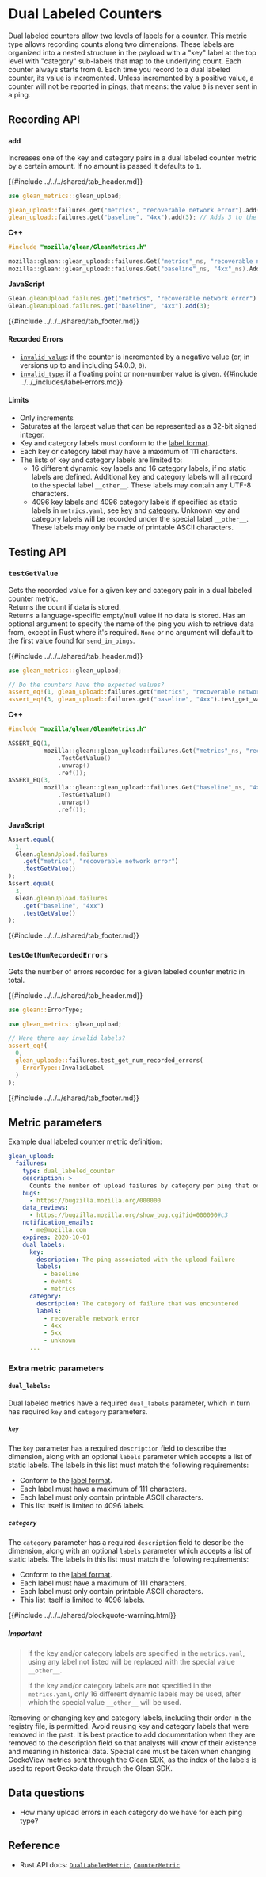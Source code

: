 # Dual Labeled Counters

Dual labeled counters allow two levels of labels for a counter. This metric type allows recording counts along two dimensions.
These labels are organized into a nested structure in the payload with a "key" label at the top level with "category" sub-labels that map to the underlying count.
Each counter always starts from `0`.
Each time you record to a dual labeled counter, its value is incremented.
Unless incremented by a positive value, a counter will not be reported in pings,
that means: the value `0` is never sent in a ping.

## Recording API

### `add`

Increases one of the key and category pairs in a dual labeled counter metric by a certain amount.
If no amount is passed it defaults to `1`.

{{#include ../../../shared/tab_header.md}}

<div data-lang="Kotlin" class="tab"></div>
<div data-lang="Java" class="tab"></div>
<div data-lang="Swift" class="tab"></div>
<div data-lang="Python" class="tab"></div>
<div data-lang="Rust" class="tab">

```Rust
use glean_metrics::glean_upload;

glean_upload::failures.get("metrics", "recoverable network error").add(1); // Adds 1 to the "metrics: recoverable network error" counter.
glean_upload::failures.get("baseline", "4xx").add(3); // Adds 3 to the "baseline: 4xx" counter.
```
</div>
<div data-lang="JavaScript" class="tab"></div>

<div data-lang="Firefox Desktop" class="tab">

**C++**

```cpp
#include "mozilla/glean/GleanMetrics.h"

mozilla::glean::glean_upload::failures.Get("metrics"_ns, "recoverable network error"_ns).Add(1);
mozilla::glean::glean_upload::failures.Get("baseline"_ns, "4xx"_ns).Add(3);
```

**JavaScript**

```js
Glean.gleanUpload.failures.get("metrics", "recoverable network error").add(1);
Glean.gleanUpload.failures.get("baseline", "4xx").add(3);
```
</div>

{{#include ../../../shared/tab_footer.md}}

#### Recorded Errors

* [`invalid_value`](../../user/metrics/error-reporting.md): if the counter is incremented by a negative value
  (or, in versions up to and including 54.0.0, `0`).
* [`invalid_type`](../../user/metrics/error-reporting.md): if a floating point or non-number value is given.
{{#include ../../_includes/label-errors.md}}

#### Limits

* Only increments
* Saturates at the largest value that can be represented as a 32-bit signed integer.
* Key and category labels must conform to the [label format](index.md#label-format).
* Each key or category label may have a maximum of 111 characters.
* The lists of key and category labels are limited to:
  * 16 different dynamic key labels and 16 category labels, if no static labels are defined.
    Additional key and category labels will all record to the special label `__other__`.
    These labels may contain any UTF-8 characters.
  * 4096 key labels and 4096 category labels if specified as static labels in `metrics.yaml`, see [key](#key) and [category](#category).
    Unknown key and category labels will be recorded under the special label `__other__`.
    These labels may only be made of printable ASCII characters.

## Testing API

### `testGetValue`

Gets the recorded value for a given key and category pair in a dual labeled counter metric.  
Returns the count if data is stored.  
Returns a language-specific empty/null value if no data is stored.
Has an optional argument to specify the name of the ping you wish to retrieve data from, except
in Rust where it's required. `None` or no argument will default to the first value found for `send_in_pings`.

{{#include ../../../shared/tab_header.md}}

<div data-lang="Kotlin" class="tab"></div>
<div data-lang="Java" class="tab"></div>
<div data-lang="Swift" class="tab"></div>
<div data-lang="Python" class="tab"></div>
<div data-lang="Rust" class="tab">

```Rust
use glean_metrics::glean_upload;

// Do the counters have the expected values?
assert_eq!(1, glean_upload::failures.get("metrics", "recoverable network error").test_get_value().unwrap());
assert_eq!(3, glean_upload::failures.get("baseline", "4xx").test_get_value().unwrap());
```
</div>
<div data-lang="JavaScript" class="tab"></div>

<div data-lang="Firefox Desktop" class="tab">

**C++**

```cpp
#include "mozilla/glean/GleanMetrics.h"

ASSERT_EQ(1,
          mozilla::glean::glean_upload::failures.Get("metrics"_ns, "recoverable network error"_ns)
              .TestGetValue()
              .unwrap()
              .ref());
ASSERT_EQ(3,
          mozilla::glean::glean_upload::failures.Get("baseline"_ns, "4xx"_ns)
              .TestGetValue()
              .unwrap()
              .ref());
```

**JavaScript**

```js
Assert.equal(
  1,
  Glean.gleanUpload.failures
    .get("metrics", "recoverable network error")
    .testGetValue()
);
Assert.equal(
  3,
  Glean.gleanUpload.failures
    .get("baseline", "4xx")
    .testGetValue()
);
```
</div>

{{#include ../../../shared/tab_footer.md}}

### `testGetNumRecordedErrors`

Gets the number of errors recorded for a given labeled counter metric in total.

{{#include ../../../shared/tab_header.md}}

<div data-lang="Kotlin" class="tab"></div>
<div data-lang="Java" class="tab"></div>
<div data-lang="Swift" class="tab"></div>
<div data-lang="Python" class="tab"></div>
<div data-lang="Rust" class="tab">

```Rust
use glean::ErrorType;

use glean_metrics::glean_upload;

// Were there any invalid labels?
assert_eq!(
  0,
  glean_uploade::failures.test_get_num_recorded_errors(
    ErrorType::InvalidLabel
  )
);
```
</div>
<div data-lang="JavaScript" class="tab"></div>

<div data-lang="Firefox Desktop" class="tab" data-info="Firefox Desktop uses testGetValue to communicate errors"></div>

{{#include ../../../shared/tab_footer.md}}

## Metric parameters

Example dual labeled counter metric definition:

```YAML
glean_upload:
  failures:
    type: dual_labeled_counter
    description: >
      Counts the number of upload failures by category per ping that occur in the application.
    bugs:
      - https://bugzilla.mozilla.org/000000
    data_reviews:
      - https://bugzilla.mozilla.org/show_bug.cgi?id=000000#c3
    notification_emails:
      - me@mozilla.com
    expires: 2020-10-01
    dual_labels:
      key:
        description: The ping associated with the upload failure
        labels:
          - baseline
          - events
          - metrics
      category:
        description: The category of failure that was encountered
        labels:
          - recoverable network error
          - 4xx
          - 5xx
          - unknown
      ...
```

### Extra metric parameters

#### `dual_labels:`

Dual labeled metrics have a required `dual_labels` parameter, which in turn has required `key` and `category` parameters.

##### `key`

The `key` parameter has a required `description` field to describe the dimension, along with an optional `labels` parameter which accepts a list of static labels.
The labels in this list must match the following requirements:

* Conform to the [label format](index.md#label-format).
* Each label must have a maximum of 111 characters.
* Each label must only contain printable ASCII characters.
* This list itself is limited to 4096 labels.

##### `category`

The `category` parameter has a required `description` field to describe the dimension, along with an optional `labels` parameter which accepts a list of static labels.
The labels in this list must match the following requirements:

* Conform to the [label format](index.md#label-format).
* Each label must have a maximum of 111 characters.
* Each label must only contain printable ASCII characters.
* This list itself is limited to 4096 labels.

{{#include ../../../shared/blockquote-warning.html}}

##### Important

> If the key and/or category labels are specified in the `metrics.yaml`, using any label not listed
> will be replaced with the special value `__other__`.
>
> If the key and/or category labels are **not** specified in the `metrics.yaml`, only 16 different dynamic labels
> may be used, after which the special value `__other__` will be used.

Removing or changing key and category labels, including their order in the registry file, is permitted.
Avoid reusing key and category labels that were removed in the past. It is best practice to add documentation
when they are removed to the description field so that analysts will know of their existence and meaning in
historical data. Special care must be taken when changing GeckoView metrics sent through the Glean SDK, as the
index of the labels is used to report Gecko data through the Glean SDK.

## Data questions

* How many upload errors in each category do we have for each ping type?

## Reference

* Rust API docs: [`DualLabeledMetric`](../../../docs/glean/private/struct.DualLabeledMetric.html), [`CounterMetric`](../../../docs/glean/private/struct.CounterMetric.html)
